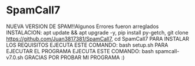 # SpamCall7
NUEVA VERSION DE SPAM!!Algunos Errores fueron arreglados
INSTALACION:
apt update && apt upgrade -y,
pip install py-getch,
git clone https://github.com/Juan3817381/SpamCall7,
cd SpamCall7
PARA INSTALAR LOS REQUISITOS EJECUTA ESTE COMANDO: bash setup.sh
PARA EJECUTAR EL PROGRAMA EJECUTA ESTE COMANDO: bash spamcall-v7.0.sh
GRACIAS POR PROBAR MI PROGRAMA :)
